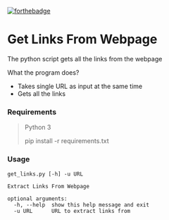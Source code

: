[![forthebadge](https://forthebadge.com/images/badges/made-with-python.svg)](https://forthebadge.com)
# Get Links From Webpage
The python script gets all the links from the webpage

What the program does?
- Takes single URL as input at the same time
- Gets all the links

### Requirements
> Python 3
> 
> pip install -r requirements.txt


### Usage
```
get_links.py [-h] -u URL

Extract Links From Webpage

optional arguments:
  -h, --help  show this help message and exit
  -u URL      URL to extract links from
```

